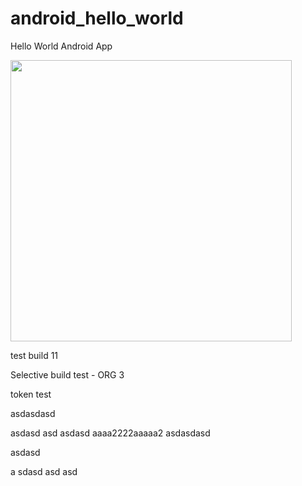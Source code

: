 android_hello_world
===================

Hello World Android App

<img src="http://i.imgur.com/dio0DXF.png" width="450" />

test build 11

Selective build test - ORG 3

token test

asdasdasd

asdasd
asd
asdasd
aaaa2222aaaaa2
asdasdasd


asdasd


a
sdasd
asd
asd
